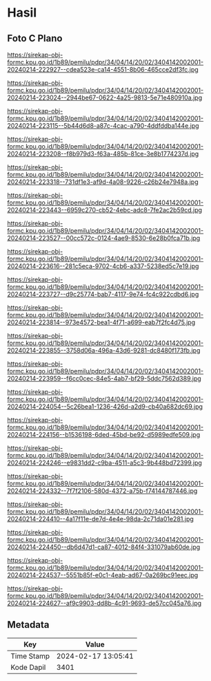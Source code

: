# Hasil

## Foto C Plano

https://sirekap-obj-formc.kpu.go.id/1b89/pemilu/pdpr/34/04/14/20/02/3404142002001-20240214-222927--cdea523e-ca14-4551-8b06-465cce2df3fc.jpg

https://sirekap-obj-formc.kpu.go.id/1b89/pemilu/pdpr/34/04/14/20/02/3404142002001-20240214-223024--2944be67-0622-4a25-9813-5e71e480910a.jpg

https://sirekap-obj-formc.kpu.go.id/1b89/pemilu/pdpr/34/04/14/20/02/3404142002001-20240214-223115--5b44d6d8-a87c-4cac-a790-4ddfddba144e.jpg

https://sirekap-obj-formc.kpu.go.id/1b89/pemilu/pdpr/34/04/14/20/02/3404142002001-20240214-223208--f8b979d3-f63a-485b-81ce-3e8b1774237d.jpg

https://sirekap-obj-formc.kpu.go.id/1b89/pemilu/pdpr/34/04/14/20/02/3404142002001-20240214-223318--731df1e3-af9d-4a08-9226-c26b24e7948a.jpg

https://sirekap-obj-formc.kpu.go.id/1b89/pemilu/pdpr/34/04/14/20/02/3404142002001-20240214-223443--6959c270-cb52-4ebc-adc8-7fe2ac2b59cd.jpg

https://sirekap-obj-formc.kpu.go.id/1b89/pemilu/pdpr/34/04/14/20/02/3404142002001-20240214-223527--00cc572c-0124-4ae9-8530-6e28b0fca71b.jpg

https://sirekap-obj-formc.kpu.go.id/1b89/pemilu/pdpr/34/04/14/20/02/3404142002001-20240214-223616--281c5eca-9702-4cb6-a337-5238ed5c7e19.jpg

https://sirekap-obj-formc.kpu.go.id/1b89/pemilu/pdpr/34/04/14/20/02/3404142002001-20240214-223727--d9c25774-bab7-4117-9e74-fc4c922cdbd6.jpg

https://sirekap-obj-formc.kpu.go.id/1b89/pemilu/pdpr/34/04/14/20/02/3404142002001-20240214-223814--973e4572-bea1-4f71-a699-eab7f2fc4d75.jpg

https://sirekap-obj-formc.kpu.go.id/1b89/pemilu/pdpr/34/04/14/20/02/3404142002001-20240214-223855--3758d06a-496a-43d6-9281-dc8480f173fb.jpg

https://sirekap-obj-formc.kpu.go.id/1b89/pemilu/pdpr/34/04/14/20/02/3404142002001-20240214-223959--f6cc0cec-84e5-4ab7-bf29-5ddc7562d389.jpg

https://sirekap-obj-formc.kpu.go.id/1b89/pemilu/pdpr/34/04/14/20/02/3404142002001-20240214-224054--5c26bea1-1236-426d-a2d9-cb40a682dc69.jpg

https://sirekap-obj-formc.kpu.go.id/1b89/pemilu/pdpr/34/04/14/20/02/3404142002001-20240214-224156--b1536198-6ded-45bd-be92-d5989edfe509.jpg

https://sirekap-obj-formc.kpu.go.id/1b89/pemilu/pdpr/34/04/14/20/02/3404142002001-20240214-224246--e9831dd2-c9ba-4511-a5c3-9b448bd72399.jpg

https://sirekap-obj-formc.kpu.go.id/1b89/pemilu/pdpr/34/04/14/20/02/3404142002001-20240214-224332--7f7f2106-580d-4372-a75b-f74144787446.jpg

https://sirekap-obj-formc.kpu.go.id/1b89/pemilu/pdpr/34/04/14/20/02/3404142002001-20240214-224410--4a17f11e-de7d-4e4e-98da-2c71da01e281.jpg

https://sirekap-obj-formc.kpu.go.id/1b89/pemilu/pdpr/34/04/14/20/02/3404142002001-20240214-224450--db6d47d1-ca87-4012-84f4-331079ab60de.jpg

https://sirekap-obj-formc.kpu.go.id/1b89/pemilu/pdpr/34/04/14/20/02/3404142002001-20240214-224537--5551b85f-e0c1-4eab-ad67-0a269bc91eec.jpg

https://sirekap-obj-formc.kpu.go.id/1b89/pemilu/pdpr/34/04/14/20/02/3404142002001-20240214-224627--af9c9903-dd8b-4c91-9693-de57cc045a76.jpg


## Metadata

| Key        | Value               |
| ---------- | ------------------- |
| Time Stamp | 2024-02-17 13:05:41 |
| Kode Dapil | 3401                |



